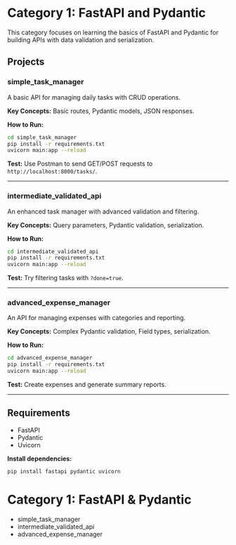 # Category 1: FastAPI and Pydantic

This category focuses on learning the basics of FastAPI and Pydantic for building APIs with data validation and serialization.

## Projects

### simple_task_manager
A basic API for managing daily tasks with CRUD operations.

**Key Concepts:** Basic routes, Pydantic models, JSON responses.

**How to Run:**
```sh
cd simple_task_manager
pip install -r requirements.txt
uvicorn main:app --reload
```

**Test:** Use Postman to send GET/POST requests to `http://localhost:8000/tasks/`.

---

### intermediate_validated_api
An enhanced task manager with advanced validation and filtering.

**Key Concepts:** Query parameters, Pydantic validation, serialization.

**How to Run:**
```sh
cd intermediate_validated_api
pip install -r requirements.txt
uvicorn main:app --reload
```

**Test:** Try filtering tasks with `?done=true`.

---

### advanced_expense_manager
An API for managing expenses with categories and reporting.

**Key Concepts:** Complex Pydantic validation, Field types, serialization.

**How to Run:**
```sh
cd advanced_expense_manager
pip install -r requirements.txt
uvicorn main:app --reload
```

**Test:** Create expenses and generate summary reports.

---

## Requirements

- FastAPI
- Pydantic
- Uvicorn

**Install dependencies:**
```sh
pip install fastapi pydantic uvicorn
```
# Category 1: FastAPI & Pydantic

- simple_task_manager
- intermediate_validated_api
- advanced_expense_manager
